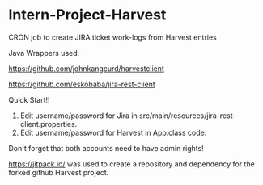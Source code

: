 # Intern-Project-Harvest
CRON job to create JIRA ticket work-logs from Harvest entries

Java Wrappers used:

https://github.com/johnkangcurd/harvestclient

https://github.com/eskobaba/jira-rest-client

Quick Start!!

1. Edit username/password for Jira in src/main/resources/jira-rest-client.properties.
2. Edit username/password for Harvest in App.class code.


Don't forget that both accounts need to have admin rights!

https://jitpack.io/ was used to create a repository and dependency for the forked github Harvest project.
